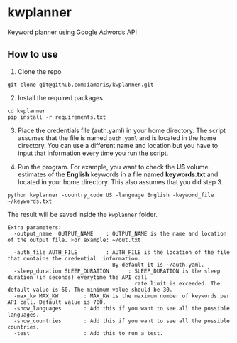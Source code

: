 # kwplanner
Keyword planner using Google Adwords API


## How to use
1) Clone the repo
```
git clone git@github.com:iamaris/kwplanner.git
```

2) Install the required packages
```
cd kwplanner
pip install -r requirements.txt
```

3) Place the credentials file (auth.yaml) in your home directory. The script assumes that the file is named ```auth.yaml``` and is located in the home directory. You can use a different name and location but you have to input that information every time you run the script.


4) Run the program. For example, you want to check the __US__ volume estimates of the __English__ keywords in a file named __keywords.txt__ and located in your home directory. This also assumes that you did step 3.
```
python kwplanner -country_code US -language English -keyword_file ~/keywords.txt 
```

The result will be saved inside the ```kwplanner``` folder.

```
Extra parameters:
  -output_name  OUTPUT_NAME    : OUTPUT_NAME is the name and location of the output file. For example: ~/out.txt

  -auth_file AUTH_FILE         : AUTH_FILE is the location of the file that contains the credential  information. 
                                 By default it is ~/auth.yaml.
  -sleep_duration SLEEP_DURATION      : SLEEP_DURATION is the sleep duration (in seconds) everytime the API call
                                        rate limit is exceeded. The default value is 60. The minimum value should be 30.
  -max_kw MAX_KW        : MAX_KW is the maximum number of keywords per API call. Default value is 700.
  -show_languages       : Add this if you want to see all the possible languages.
  -show_countries       : Add this if you want to see all the possible countries.
  -test                 : Add this to run a test.
```

